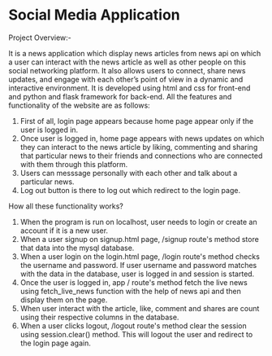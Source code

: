 # Social Media Application

Project Overview:-

It is a news application which display news articles from news api on which a user can interact with the news article as well as other people on this social networking platform. It also allows users to connect, share news updates, and engage with each other’s point of view in a dynamic and interactive environment. It is developed using html and css for front-end and python and flask framework for back-end. All the features and functionality of the website are as follows:

1. First of all, login page appears because home page appear only if the user is logged in.
2. Once user is logged in, home page appears with news updates on which they can interact to the news article by liking, commenting and sharing that particular news to their friends and connections who are connected with them through this platform.
3. Users can messsage personally with each other and talk about a particular news.
4. Log out button is there to log out which redirect to the login page.

How all these functionality works?
1. When the program is run on localhost, user needs to login or create an account if it is a new user.
2. When a user signup on signup.html page, /signup route's method store that data into the mysql database.
3. When a user login on the login.html page, /login route's method checks the username and password. If user username and password matches with the data in the database, user is logged in and session is started.
4. Once the user is logged in, app / route's method fetch the live news using fetch_live_news function with the help of news api and then display them on the page.
5. When user interact with the article, like, comment and shares are count using their respective columns in the database.
6. When a user clicks logout, /logout route's method clear the session using session.clear() method. This will logout the user and redirect to the login page again.
